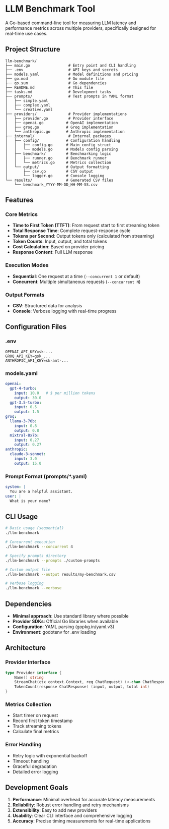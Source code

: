 # LLM Benchmark Tool

A Go-based command-line tool for measuring LLM latency and performance metrics across multiple providers, specifically designed for real-time use cases.

## Project Structure

```
llm-benchmark/
├── main.go                 # Entry point and CLI handling
├── .env                    # API keys and secrets
├── models.yaml             # Model definitions and pricing
├── go.mod                  # Go module file
├── go.sum                  # Go dependencies
├── README.md               # This file
├── tasks.md                # Development tasks
├── prompts/                # Test prompts in YAML format
│   ├── simple.yaml
│   ├── complex.yaml
│   └── creative.yaml
├── providers/              # Provider implementations
│   ├── provider.go         # Provider interface
│   ├── openai.go          # OpenAI implementation
│   ├── groq.go            # Groq implementation
│   └── anthropic.go       # Anthropic implementation
├── internal/               # Internal packages
│   ├── config/            # Configuration handling
│   │   ├── config.go      # Main config struct
│   │   └── models.go      # Models config parsing
│   ├── benchmark/         # Benchmarking logic
│   │   ├── runner.go      # Benchmark runner
│   │   └── metrics.go     # Metrics collection
│   └── output/            # Output formatting
│       ├── csv.go         # CSV output
│       └── logger.go      # Console logging
└── results/               # Generated CSV files
    └── benchmark_YYYY-MM-DD_HH-MM-SS.csv
```

## Features

### Core Metrics
- **Time to First Token (TTFT)**: From request start to first streaming token
- **Total Response Time**: Complete request-response cycle
- **Tokens per Second**: Output tokens only (calculated from streaming)
- **Token Counts**: Input, output, and total tokens
- **Cost Calculation**: Based on provider pricing
- **Response Content**: Full LLM response

### Execution Modes
- **Sequential**: One request at a time (`--concurrent 1` or default)
- **Concurrent**: Multiple simultaneous requests (`--concurrent N`)

### Output Formats
- **CSV**: Structured data for analysis
- **Console**: Verbose logging with real-time progress

## Configuration Files

### .env
```env
OPENAI_API_KEY=sk-...
GROQ_API_KEY=gsk_...
ANTHROPIC_API_KEY=sk-ant-...
```

### models.yaml
```yaml
openai:
  gpt-4-turbo:
    input: 10.0   # $ per million tokens
    output: 30.0
  gpt-3.5-turbo:
    input: 0.5
    output: 1.5
groq:
  llama-3-70b:
    input: 0.8
    output: 0.8
  mixtral-8x7b:
    input: 0.27
    output: 0.27
anthropic:
  claude-3-sonnet:
    input: 3.0
    output: 15.0
```

### Prompt Format (prompts/*.yaml)
```yaml
system: |
  You are a helpful assistant.
user: |
  What is your name?
```

## CLI Usage

```bash
# Basic usage (sequential)
./llm-benchmark

# Concurrent execution
./llm-benchmark --concurrent 4

# Specify prompts directory
./llm-benchmark --prompts ./custom-prompts

# Custom output file
./llm-benchmark --output results/my-benchmark.csv

# Verbose logging
./llm-benchmark --verbose
```

## Dependencies

- **Minimal approach**: Use standard library where possible
- **Provider SDKs**: Official Go libraries when available
- **Configuration**: YAML parsing (gopkg.in/yaml.v3)
- **Environment**: godotenv for .env loading

## Architecture

### Provider Interface
```go
type Provider interface {
    Name() string
    StreamChat(ctx context.Context, req ChatRequest) (<-chan ChatResponse, error)
    TokenCount(response ChatResponse) (input, output, total int)
}
```

### Metrics Collection
- Start timer on request
- Record first token timestamp
- Track streaming tokens
- Calculate final metrics

### Error Handling
- Retry logic with exponential backoff
- Timeout handling
- Graceful degradation
- Detailed error logging

## Development Goals

1. **Performance**: Minimal overhead for accurate latency measurements
2. **Reliability**: Robust error handling and retry mechanisms
3. **Extensibility**: Easy to add new providers
4. **Usability**: Clear CLI interface and comprehensive logging
5. **Accuracy**: Precise timing measurements for real-time applications